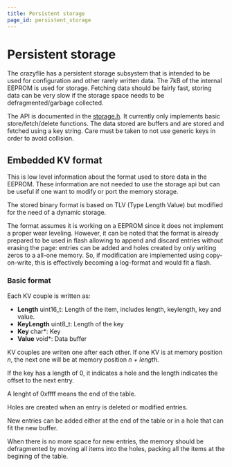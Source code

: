 ```yaml
---
title: Persistent storage
page_id: persistent_storage
---
```


# Persistent storage

The crazyflie has a persistent storage subsystem that is intended to be used for configuration and other rarely written data.
The 7kB of the internal EEPROM is used for storage.
Fetching data should be fairly fast, storing data can be very slow if the storage space needs to be defragmented/garbage collected.

The API is documented in the [storage.h](https://github.com/bitcraze/crazyflie-firmware/blob/master/src/hal/interface/storage.h).
It currently only implements basic store/fetch/delete functions.
The data stored are buffers and are stored and fetched using a key string.
Care must be taken to not use generic keys in order to avoid collision.


## Embedded KV format

This is low level information about the format used to store data in the EEPROM.
These information are not needed to use the storage api but can be useful if one want to modify or port the memory storage.

The stored binary format is based on TLV (Type Length Value) but modified for the need of a dynamic storage.

The format assumes it is working on a EEPROM since it does not implement a proper wear leveling.
However, it can be noted that the format is already prepared to be used in flash allowing to append and discard entries without erasing the page: entries can be added and holes created by only writing zeros to a all-one memory. So, if modification are implemented using copy-on-write, this is effectively becoming a log-format and would fit a flash.

### Basic format

Each KV couple is written as:

 - **Length** uint16_t: Length of the item, includes length, keylength, key and value.
 - **KeyLength** uint8_t: Length of the key
 - **Key** char*: Key
 - **Value** void*: Data buffer

KV couples are writen one after each other. If one KV is at memory position *n*, the next one will be at memory position *n + length*.

If the key has a length of 0, it indicates a hole and the length indicates
the offset to the next entry.

A lenght of 0xffff means the end of the table.

Holes are created when an entry is deleted or modified entries.

New entries can be added either at the end of the table or in a hole that can fit the new buffer.

When there is no more space for new entries, the memory should be defragmented by moving all items into the holes, packing all the items at the begining of the table.
